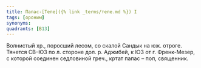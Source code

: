 ```yaml
---
title: Папас-[Тепе]({% link _terms/тепе.md %}) I
tags: [ороним]
synonyms:
quadrants: [В13]
---
```


Волнистый хр., поросший лесом, со скалой Сандык на юж. отроге. Тянется СВ–ЮЗ по
л. стороне дол. р. Аджибей, к ЮЗ от г. Френк-Мезер, с которой соединен
седловиной греч., кртат папас – поп, священник.
